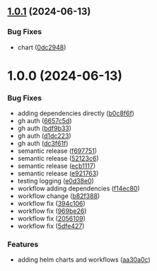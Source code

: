 ## [1.0.1](https://github.com/cyse7125-su24-team15/helm-webapp-cve-processor/compare/v1.0.0...v1.0.1) (2024-06-13)


### Bug Fixes

* chart ([0dc2948](https://github.com/cyse7125-su24-team15/helm-webapp-cve-processor/commit/0dc29481117d257ed9e273e757094d3844a51657))

# 1.0.0 (2024-06-13)


### Bug Fixes

* adding dependencies directly ([b0c8f6f](https://github.com/cyse7125-su24-team15/helm-webapp-cve-processor/commit/b0c8f6f9756451542fd541806da6c6d0cda2c3e4))
* gh auth ([6657c5d](https://github.com/cyse7125-su24-team15/helm-webapp-cve-processor/commit/6657c5d4ab2b6271482087334eae1f210c849781))
* gh auth ([bdf9b33](https://github.com/cyse7125-su24-team15/helm-webapp-cve-processor/commit/bdf9b337a7238e697f3dcca47ae34d9170248fc2))
* gh auth ([d1dc223](https://github.com/cyse7125-su24-team15/helm-webapp-cve-processor/commit/d1dc223ceb25880eefd38627d33f768038fcee18))
* gh auth ([dc3f61f](https://github.com/cyse7125-su24-team15/helm-webapp-cve-processor/commit/dc3f61ff0fd16774008c53b5ceb6c628352a8329))
* semantic release ([f697751](https://github.com/cyse7125-su24-team15/helm-webapp-cve-processor/commit/f6977519819f1c947f5df35e996f88f42e537340))
* semantic release ([52123c6](https://github.com/cyse7125-su24-team15/helm-webapp-cve-processor/commit/52123c64013c03f88bef54c25cf07e74dd345c94))
* semantic release ([ecb1117](https://github.com/cyse7125-su24-team15/helm-webapp-cve-processor/commit/ecb1117ea63917095f29e32c300617886ca42839))
* semantic release ([e921763](https://github.com/cyse7125-su24-team15/helm-webapp-cve-processor/commit/e92176347e3c56bf2014d570b0d6055be11535d6))
* testing logging ([e0d38e0](https://github.com/cyse7125-su24-team15/helm-webapp-cve-processor/commit/e0d38e0948c63dbe63089d544e2e3b74f0eaca09))
* workflow adding dependencies ([f14ec80](https://github.com/cyse7125-su24-team15/helm-webapp-cve-processor/commit/f14ec80460951f6cf357598d41eb8d6b91053b8c))
* workflow change ([b82f388](https://github.com/cyse7125-su24-team15/helm-webapp-cve-processor/commit/b82f3885db7437f2a376ffaef9219b35a8d4dc24))
* workflow fix ([394c106](https://github.com/cyse7125-su24-team15/helm-webapp-cve-processor/commit/394c1062351f1ad14ccde8aae218d2432b819c9d))
* workflow fix ([969be26](https://github.com/cyse7125-su24-team15/helm-webapp-cve-processor/commit/969be26dc8d1de9d6d2ff571d7cb16d1da0f96ef))
* workflow fix ([2056109](https://github.com/cyse7125-su24-team15/helm-webapp-cve-processor/commit/205610950488eb7353b7822b15e48d44d82a37b9))
* workflow fix ([5dfe427](https://github.com/cyse7125-su24-team15/helm-webapp-cve-processor/commit/5dfe42746d22ebd394858915200d4882fd0a7a56))


### Features

* adding helm charts and workflows ([aa30a0c](https://github.com/cyse7125-su24-team15/helm-webapp-cve-processor/commit/aa30a0cca3c036cfd920121dcecea90620bcb03e))
